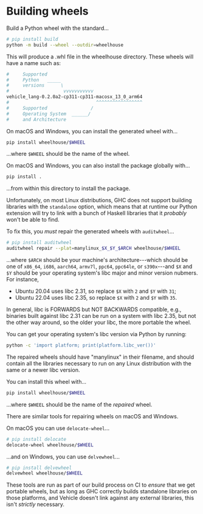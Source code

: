# Building wheels

Build a Python wheel with the standard...

```sh
# pip install build
python -m build --wheel --outdir=wheelhouse
```

This will produce a .whl file in the wheelhouse directory.
These wheels will have a name such as:

```sh
#     Supported
#     Python   _____
#     versions      \
#                    vvvvvvvvvvv
vehicle_lang-0.2.0a2-cp311-cp311-macosx_13_0_arm64
#                                ^^^^^^^^^^^^^^^^^
#     Supported                /
#     Operating System  ______/
#     and Architecture
```

On macOS and Windows, you can install the generated wheel with...

```sh
pip install wheelhouse/$WHEEL
```

...where `$WHEEL` should be the name of the wheel.

On macOS and Windows, you can also install the package globally with...

```sh
pip install .
```

...from within this directory to install the package.

Unfortunately, on most Linux distributions, GHC does not support building libraries with the `standalone` option, which means that at runtime our Python extension will try to link with a bunch of Haskell libraries that it _probably_ won't be able to find.

To fix this, you _must_ repair the generated wheels with `auditwheel`...

```sh
# pip install auditwheel
auditwheel repair --plat=manylinux_$X_$Y_$ARCH wheelhouse/$WHEEL
```

...where `$ARCH` should be your machine's architecture---which should be one of `x86_64`, `i686`, `aarch64`, `armv7l`, `ppc64`, `ppc64le`, or `s390x`---and `$X` and `$Y` should be your operating system's libc major and minor version nubmers. For instance,

- Ubuntu 20.04 uses libc 2.31, so replace `$X` with `2` and `$Y` with `31`;
- Ubuntu 22.04 uses libc 2.35, so replace `$X` with `2` and `$Y` with `35`.

In general, libc is FORWARDS but NOT BACKWARDS compatible, e.g., binaries
built against libc 2.31 can be run on a system with libc 2.35, but not the
other way around, so the older your libc, the more portable the wheel.

You can get your operating system's libc version via Python by running:

```sh
python -c 'import platform; print(platform.libc_ver())'
```

The repaired wheels should have "manylinux" in their filename, and should contain all the libraries necessary to run on any Linux distribution with the same or a newer libc version.

You can install this wheel with...

```sh
pip install wheelhouse/$WHEEL
```

...where `$WHEEL` should be the name of the _repaired_ wheel.

There are similar tools for repairing wheels on macOS and Windows.

On macOS you can use `delocate-wheel`...

```sh
# pip install delocate
delocate-wheel wheelhouse/$WHEEL
```

...and on Windows, you can use `delvewheel`...

```sh
# pip install delvewheel
delvewheel wheelhouse/$WHEEL
```

These tools are run as part of our build process on CI to _ensure_ that we get portable wheels, but as long as GHC correctly builds standalone libraries on those platforms, and Vehicle doesn't link against any external libraries, this isn't _strictly_ necessary.
